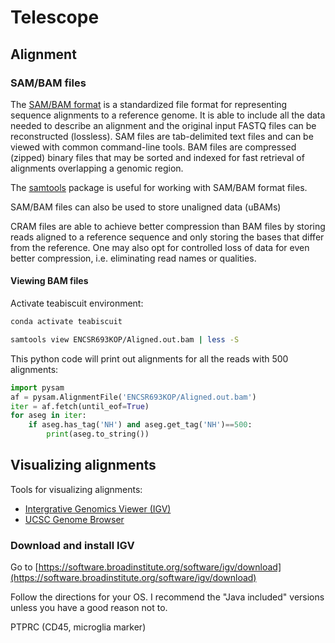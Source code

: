 # Telescope

## Alignment

### SAM/BAM files

The [SAM/BAM format](https://samtools.github.io/hts-specs/SAMv1.pdf) is a standardized file format for representing sequence alignments to a reference genome. It is able to include all the data needed to describe an alignment and the original input FASTQ files can be reconstructed (lossless). SAM files are tab-delimited text files and can be viewed with common command-line tools. BAM files are compressed (zipped) binary files that may be sorted and indexed for fast retrieval of alignments overlapping a genomic region.

The [samtools](http://www.htslib.org/) package is useful for working with SAM/BAM format files.

SAM/BAM files can also be used to store unaligned data (uBAMs)

CRAM files are able to achieve better compression than BAM files by storing reads aligned to a reference sequence and only storing the bases that differ from the reference. One may also opt for controlled loss of data for even better compression, i.e. eliminating read names or qualities.


#### Viewing BAM files

Activate teabiscuit environment:

```bash
conda activate teabiscuit
```

```bash
samtools view ENCSR693KOP/Aligned.out.bam | less -S
```

This python code will print out alignments for all the reads with 500 alignments:

```python
import pysam
af = pysam.AlignmentFile('ENCSR693KOP/Aligned.out.bam')
iter = af.fetch(until_eof=True)
for aseg in iter:
    if aseg.has_tag('NH') and aseg.get_tag('NH')==500:
        print(aseg.to_string())
```

## Visualizing alignments

Tools for visualizing alignments:

+ [Intergrative Genomics Viewer (IGV)](https://software.broadinstitute.org/software/igv/)
+ [UCSC Genome Browser](https://genome.ucsc.edu/)

### Download and install IGV

Go to [https://software.broadinstitute.org/software/igv/download](https://software.broadinstitute.org/software/igv/download)

Follow the directions for your OS. I recommend the "Java included" versions unless you have a good reason not to.


PTPRC (CD45, microglia marker)
